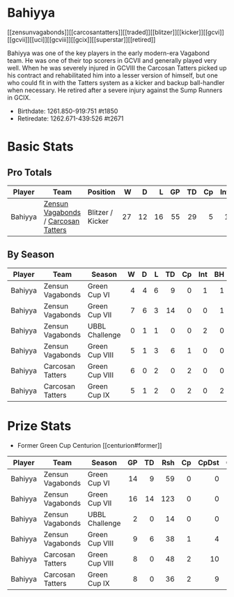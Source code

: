 # Bahiyya

[[zensunvagabonds]][[carcosantatters]][[traded]][[blitzer]][[kicker]][[gcvi]][[gcvii]][[uci]][[gcviii]][[gcix]][[superstar]][[retired]]

Bahiyya was one of the key players in the early modern-era Vagabond team. He was one of their top scorers in GCVII and generally played very well. When he was severely injured in GCVIII the Carcosan Tatters picked up his contract and rehabilitated him into a lesser version of himself, but one who could fit in with the Tatters system as a kicker and backup ball-handler when necessary. He retired after a severe injury against the Sump Runners in GCIX.

* Birthdate: 1261.850-919:751 #t1850
* Retiredate: 1262.671-439:526 #t2671

# Basic Stats

## Pro Totals

| Player           | Team        | Position      | W | D | L | GP | TD | Cp | Int | BH | SI | Ki | MVP | SPP |
|------------------|-------------|---------------|--:|--:|--:|---:|---:|---:|----:|---:|---:|---:|----:|----:|
| Bahiyya | [Zensun Vagabonds](../teams/zensunvagabonds) / [Carcosan Tatters](../teams/carcosantatters) | Blitzer / Kicker  |   27 |   12 |   16 |   55 |   29 |    5 |    1 |    4 |    2 |    1 |    1 |  113 |

## By Season

| Player | Team         | Season          | W | D | L | TD | Cp | Int | BH | SI | Ki | MVP | SPP |
|--------|--------------|-----------------|--:|--:|--:|---:|---:|----:|---:|---:|---:|----:|----:|
| Bahiyya | Zensun Vagabonds | Green Cup VI   |    4 |    4 |    6 |    9 |    0 |    1 |    1 |    0 |    0 |    0 |   31 |
| Bahiyya | Zensun Vagabonds | Green Cup VII  |    7 |    6 |    3 |   14 |    0 |    0 |    1 |    2 |    0 |    0 |   48 |
| Bahiyya | Zensun Vagabonds | UBBL Challenge |    0 |    1 |    1 |    0 |    0 |    2 |    0 |    0 |    0 |    0 |    4 |
| Bahiyya | Zensun Vagabonds | Green Cup VIII |    5 |    1 |    3 |    6 |    1 |    0 |    0 |    0 |    0 |    0 |   19 |
| Bahiyya | Carcosan Tatters | Green Cup VIII |    6 |    0 |    2 |    0 |    2 |    0 |    0 |    0 |    1 |    1 |    9 |
| Bahiyya | Carcosan Tatters | Green Cup IX   |    5 |    1 |    2 |    0 |    2 |    0 |    2 |    0 |    0 |    0 |    6 |

# Prize Stats

* Former Green Cup Centurion [[centurion#former]]

| Player | Team         | Season          | GP | TD | Rsh | Cp | CpDst | Ctch | Int | Cas | Blk | Sck | MVP | SPP |
|--------|--------------|-----------------|---:|---:|----:|---:|------:|-----:|----:|----:|----:|----:|----:|----:|
| Bahiyya | Zensun Vagabonds | Green Cup VI   | 14 |    9 |   59 |    0 |     0 |    1 |    1 |    1 |   63 |    3 |    0 |   31 |
| Bahiyya | Zensun Vagabonds | Green Cup VII  | 16 |   14 |  123 |    0 |     0 |   11 |    0 |    3 |   33 |    3 |    0 |   48 |
| Bahiyya | Zensun Vagabonds | UBBL Challenge |  2 |    0 |   14 |    0 |     0 |    1 |    2 |    0 |    2 |    0 |    0 |    4 |
| Bahiyya | Zensun Vagabonds | Green Cup VIII |  9 |    6 |   38 |    1 |     4 |    7 |    0 |    0 |   20 |    0 |    0 |   19 |
| Bahiyya | Carcosan Tatters | Green Cup VIII |  8 |    0 |   48 |    2 |    10 |    1 |    0 |    1 |    6 |    0 |    1 |    9 |
| Bahiyya | Carcosan Tatters | Green Cup IX   |  8 |    0 |   36 |    2 |     9 |    2 |    0 |    2 |    8 |    0 |    0 |    6 |

